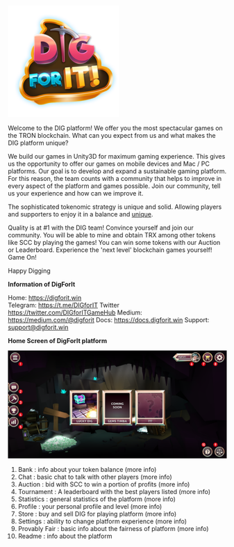 ![alt text](../_media/logo.png "logo")

Welcome to the DIG platform! We offer you the most spectacular games on the TRON blockchain.
What can you expect from us and what makes the DIG platform unique?
 
We build our games in Unity3D for maximum gaming experience. This gives us the opportunity to offer our games on mobile devices and Mac / PC platforms.
Our goal is to develop and expand a sustainable gaming platform. For this reason, the team counts with a community that helps to improve in every aspect of the platform and games possible. Join our community,  tell us your experience and how can we improve it.
 
The sophisticated tokenomic strategy is unique and solid. Allowing players and supporters to enjoy it in a balance and [unique](https://medium.com/@digforit/scc-buy-back-and-burn-2b578932589f).
 
Quality is at #1 with the DIG team! Convince yourself and join our community. You will be able to mine and obtain TRX among other tokens like SCC by playing the games! You can win some tokens with our Auction or Leaderboard. Experience the 'next level' blockchain games yourself! Game On!
 
Happy Digging
 
 
**Information of DigForIt**
 
Home: https://digforit.win<br>
Telegram: https://t.me/DIGforIT
Twitter https://twitter.com/DIGforITGameHub
Medium: https://medium.com/@digforit
Docs: https://docs.digforit.win
Support: support@digforit.win
 
  
**Home Screen of DigForIt platform**

![alt text](../_media/homescreen-nr.png "homescreen")

1. Bank : info about your token balance (more info)
2. Chat : basic chat to talk with other players (more info)
3. Auction : bid with SCC to win a portion of profits (more info)
4. Tournament : A leaderboard with the best players listed (more info)
5. Statistics : general statistics of the platform (more info)
6. Profile : your personal profile and level (more info)
7. Store : buy and sell DIG for playing platform (more info)
8. Settings : ability to change platform experience (more info)  
9. Provably Fair : basic info about the fairness of platform (more info)
10. Readme : info about the platform
